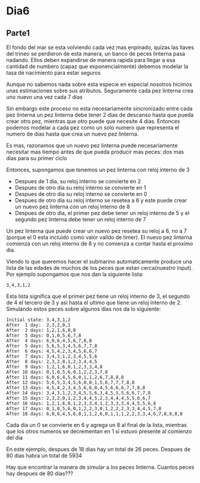 # Dia6

## Parte1

El fondo del mar se esta volviendo cada vez mas enpinado, quizas las llaves del
trineo se perdieron de esta manera, un banco de peces linterna pasa nadando.
Ellos deben expandirse de manera rapida para llegar a esa cantidad de numbero
(capaz que exponencialmente) debemos modelar la tasa de nacimiento para estar
seguros

Aunque no sabemos nada sobre esta especie en especial nosotros hicimos unas
estimaciones sobre sus atributos. Seguramente cada pez linterna crea uno nuevo
una vez cada 7 dias

Sin embargo este proceso no esta necesariamente sincronizado entre cada pez
linterna un pez linterna debe tener 2 dias de descanso hasta que pueda crear
otro pez, mientras que otro puede que necesite 4 dias. Entonces podemos modelar a
cada pez como un solo numero que representa el numero de dias hasta que crea un
nuevo pez linterna.

Es mas, razonamos que un nuevo pez linterna puede necesariamente necesitar mas
tiempo antes de que pueda producir mas peces: dos mas dias para su primer ciclo

Entonces, supongamos que tenemos un pez linterna con reloj interno de 3

 - Despues de 1 dia, su reloj interno se convierte en 2
 - Despues de otro dia su reloj interno se convierte en 1
 - Despues de otro dia su reloj interno se convierte en 0
 - Despues de otro dia su reloj interno se resetea a 6 y este puede crear un
   nuevo pez linterna con un reloj interno de 8
 - Despues de otro dia, el primer pez debe tener un reloj interno de 5 y el
   segundo pez linterna debe tener un reloj interno de 7

Un pez linterna que puede crear un nuevo pez resetea su reloj a 6, no a 7
(porque el 0 esta incluido como valor valido de timer). El nuevo pez linterna
comienza con un reloj interno de 8 y no comienza a contar hasta el proximo dia.

Viendo lo que queremos hacer el submarino automaticamente produce una lista de
las edades de muchos de los peces que estan cerca(nuestro input). Por ejemplo
supongamos que nos dan la siguiente lista:

```text
3,4,3,1,2
```

Esta lista significa que el primer pez tiene un reloj interno de 3, el segundo
de 4 el tercero de 3 y asi hasta el ultimo que tiene un reloj interno de 2.
Simulando estos peces sobre algunos dias nos da lo siguiente:

```text
Initial state: 3,4,3,1,2
After  1 day:  2,3,2,0,1
After  2 days: 1,2,1,6,0,8
After  3 days: 0,1,0,5,6,7,8
After  4 days: 6,0,6,4,5,6,7,8,8
After  5 days: 5,6,5,3,4,5,6,7,7,8
After  6 days: 4,5,4,2,3,4,5,6,6,7
After  7 days: 3,4,3,1,2,3,4,5,5,6
After  8 days: 2,3,2,0,1,2,3,4,4,5
After  9 days: 1,2,1,6,0,1,2,3,3,4,8
After 10 days: 0,1,0,5,6,0,1,2,2,3,7,8
After 11 days: 6,0,6,4,5,6,0,1,1,2,6,7,8,8,8
After 12 days: 5,6,5,3,4,5,6,0,0,1,5,6,7,7,7,8,8
After 13 days: 4,5,4,2,3,4,5,6,6,0,4,5,6,6,6,7,7,8,8
After 14 days: 3,4,3,1,2,3,4,5,5,6,3,4,5,5,5,6,6,7,7,8
After 15 days: 2,3,2,0,1,2,3,4,4,5,2,3,4,4,4,5,5,6,6,7
After 16 days: 1,2,1,6,0,1,2,3,3,4,1,2,3,3,3,4,4,5,5,6,8
After 17 days: 0,1,0,5,6,0,1,2,2,3,0,1,2,2,2,3,3,4,4,5,7,8
After 18 days: 6,0,6,4,5,6,0,1,1,2,6,0,1,1,1,2,2,3,3,4,6,7,8,8,8,8
```

Cada dia un 0 se convierte en 6 y agrega un 8 al final de la lista, mientras que
los otros numeros se decrementan en 1 si estuvo presente al comienzo del dia

En este ejemplo, despues de 18 dias hay un total de 26 peces. Despues de 80 dias
habra un total de 5934

Hay que encontrar la manera de simular a los peces linterna. Cuantos peces hay
despues de 80 dias???
